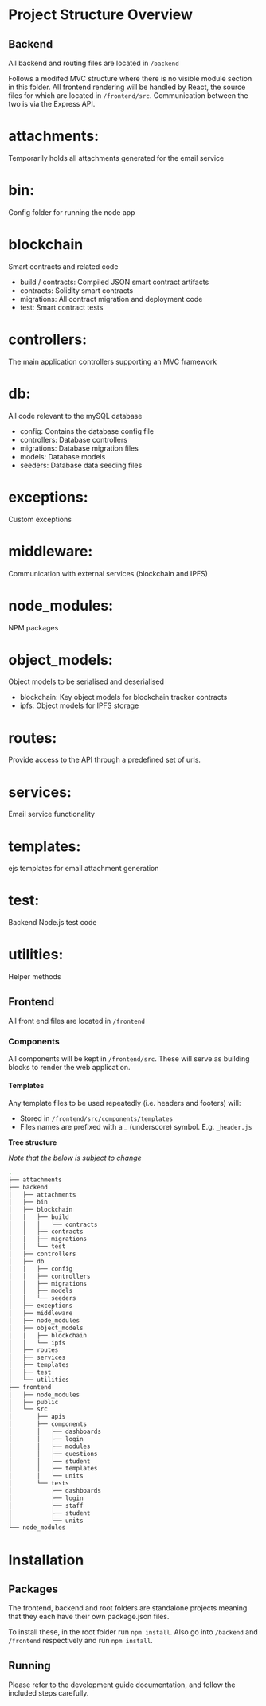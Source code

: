# Project Structure Overview

## Backend

All backend and routing files are located in `/backend`

Follows a modifed MVC structure where there is no visible module section in this folder. All frontend rendering will be handled by React, the source files for which are located in `/frontend/src`. Communication between the two is via the Express API.

# attachments:
Temporarily holds all attachments generated for the email service
# bin:
Config folder for running the node app
# blockchain
Smart contracts and related code
 - build / contracts: Compiled JSON smart contract artifacts
 - contracts: Solidity smart contracts
 - migrations: All contract migration and deployment code
 - test: Smart contract tests
# controllers: 
The main application controllers supporting an MVC framework
# db: 
All code relevant to the mySQL database
 - config: Contains the database config file
 - controllers: Database controllers
 - migrations: Database migration files
 - models: Database models
 - seeders: Database data seeding files
# exceptions: 
Custom exceptions
# middleware: 
Communication with external services (blockchain and IPFS)
# node_modules: 
NPM packages
# object_models: 
Object models to be serialised and deserialised
 - blockchain: Key object models for blockchain tracker contracts
 - ipfs: Object models for IPFS storage
# routes: 
Provide access to the API through a predefined set of urls.
# services: 
Email service functionality
# templates: 
ejs templates for email attachment generation
# test: 
Backend Node.js test code
# utilities: 
Helper methods


## Frontend

All front end files are located in `/frontend`

### Components

All components will be kept in `/frontend/src`. These will serve as building blocks to render the web application.

#### Templates

Any template files to be used repeatedly (i.e. headers and footers) will:
 - Stored in `/frontend/src/components/templates`
 - Files names are prefixed with a _ (underscore) symbol. E.g. `_header.js`


 
**Tree structure**

*Note that the below is subject to change*

```bash
.
├── attachments
├── backend
│   ├── attachments
│   ├── bin
│   ├── blockchain
│   │   ├── build
│   │   │   └── contracts
│   │   ├── contracts
│   │   ├── migrations
│   │   └── test
│   ├── controllers
│   ├── db
│   │   ├── config
│   │   ├── controllers
│   │   ├── migrations
│   │   ├── models
│   │   └── seeders
│   ├── exceptions
│   ├── middleware
│   ├── node_modules
│   ├── object_models
│   │   ├── blockchain
│   │   └── ipfs
│   ├── routes
│   ├── services
│   ├── templates
│   ├── test
│   └── utilities
├── frontend
│   ├── node_modules
│   ├── public
│   └── src
│       ├── apis
│       ├── components
│       │   ├── dashboards
│       │   ├── login
│       │   ├── modules
│       │   ├── questions
│       │   ├── student
│       │   ├── templates
│       │   └── units
│       └── tests
│           ├── dashboards
│           ├── login
│           ├── staff
│           ├── student
│           └── units
└── node_modules
```


# Installation

## Packages

The frontend, backend and root folders are standalone projects meaning that they each have their own package.json files. 

To install these, in the root folder run `npm install`. Also go into `/backend` and `/frontend` respectively and run `npm install`.

## Running

Please refer to the development guide documentation, and follow the included steps carefully.
